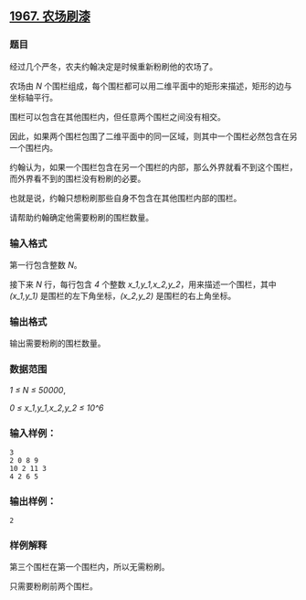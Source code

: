 ## [1967. 农场刷漆](https://www.acwing.com/problem/content/1969/)

### 题目

经过几个严冬，农夫约翰决定是时候重新粉刷他的农场了。

农场由 *N* 个围栏组成，每个围栏都可以用二维平面中的矩形来描述，矩形的边与坐标轴平行。

围栏可以包含在其他围栏内，但任意两个围栏之间没有相交。

因此，如果两个围栏包围了二维平面中的同一区域，则其中一个围栏必然包含在另一个围栏内。

约翰认为，如果一个围栏包含在另一个围栏的内部，那么外界就看不到这个围栏，而外界看不到的围栏没有粉刷的必要。

也就是说，约翰只想粉刷那些自身不包含在其他围栏内部的围栏。

请帮助约翰确定他需要粉刷的围栏数量。

### 输入格式

第一行包含整数 *N*。

接下来 *N* 行，每行包含 *4* 个整数 *x_1,y_1,x_2,y_2*，用来描述一个围栏，其中 *(x_1,y_1)* 是围栏的左下角坐标，*(x_2,y_2)* 是围栏的右上角坐标。

### 输出格式

输出需要粉刷的围栏数量。

### 数据范围

*1 ≤ N ≤ 50000*,

*0 ≤ x_1,y_1,x_2,y_2 ≤ 10^6*

### 输入样例：

```
3
2 0 8 9
10 2 11 3
4 2 6 5
```

### 输出样例：

```
2
```

### 样例解释

第三个围栏在第一个围栏内，所以无需粉刷。

只需要粉刷前两个围栏。
